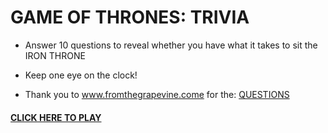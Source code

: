 
# GAME OF THRONES: TRIVIA

* Answer 10 questions to reveal whether you have what it takes to sit the IRON THRONE

* Keep one eye on the clock!

* Thank you to www.fromthegrapevine.come for the: [QUESTIONS](https://www.fromthegrapevine.com/quizzes/arts/quiz-trivia-game-of-thrones)

#### [CLICK HERE TO PLAY](https://philiptd5000.github.io/trivia-game-GOT/)
